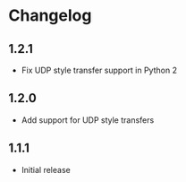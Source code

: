 # Changelog

## 1.2.1

- Fix UDP style transfer support in Python 2

## 1.2.0

- Add support for UDP style transfers

## 1.1.1

- Initial release
